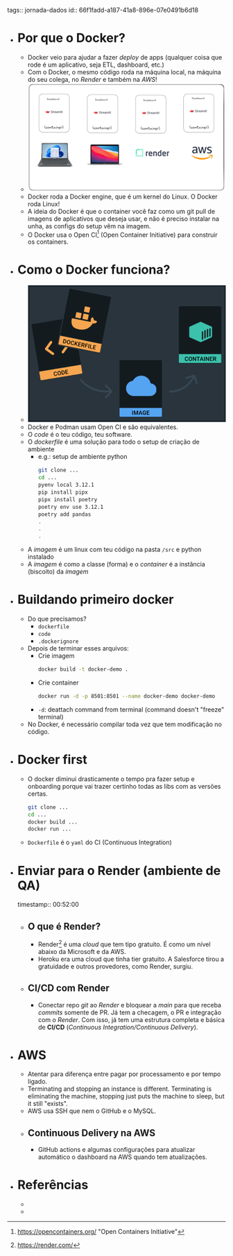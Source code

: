 tags:: jornada-dados
id:: 66f1fadd-a187-41a8-896e-07e0491b6d18

- # Por que o Docker?
	- Docker veio para ajudar a fazer *deploy* de apps (qualquer coisa que rode é um aplicativo, seja ETL, dashboard, etc.)
	- Com o Docker, o mesmo código roda na máquina local, na máquina do seu colega, no *Render* e também na *AWS*!
	- ![image.png](../assets/image_1727735514393_0.png)
	- Docker roda a Docker engine, que é um kernel do Linux. O Docker roda Linux!
	- A ideia do Docker é que o container você faz como um git pull de imagens de aplicativos que deseja usar, e não é preciso instalar na unha, as configs do setup vêm na imagem.
	- O Docker usa o Open CI[^1] (Open Container Initiative) para construir os containers.
- # Como o Docker funciona?
	- ![image.png](../assets/image_1721401727142_0.png)
	- Docker e Podman usam Open CI e são equivalentes.
	- O *code* é o teu código, teu software.
	- O *dockerfile* é uma solução para todo o setup de criação de ambiente
		- e.g.: setup de ambiente python
		  ```bash
		  git clone ...
		  cd ...
		  pyenv local 3.12.1
		  pip install pipx
		  pipx install poetry
		  poetry env use 3.12.1
		  poetry add pandas
		  .
		  .
		  .
		  ```
	- A *imagem* é um linux com teu código na pasta `/src` e python instalado
	- A *imagem* é como a classe (forma) e o *container* é a instância (biscoito) da *imagem*
- # Buildando primeiro docker
	- Do que precisamos?
		- `dockerfile`
		- `code`
		- `.dockerignore`
	- Depois de terminar esses arquivos:
		- Crie imagem
		  ```bash
		  docker build -t docker-demo .
		  ```
		- Crie container
		  ```bash
		  docker run -d -p 8501:8501 --name docker-demo docker-demo
		  ```
		- `-d`: deattach command from terminal (command doesn't "freeze" terminal)
	- No Docker, é necessário compilar toda vez que tem modificação no código.
- # Docker first
	- O docker diminui drasticamente o tempo pra fazer setup e onboarding porque vai trazer certinho todas as libs com as versões certas.
	  ```bash
	  git clone ...
	  cd ...
	  docker build ...
	  docker run ...
	  ```
	- `Dockerfile` é o `yaml` do CI (Continuous Integration)
- # Enviar para o Render (ambiente de QA)
  timestamp:: 00:52:00
	- ## O que é Render?
		- Render[^2] é uma *cloud* que tem tipo gratuito. É como um nível abaixo da Microsoft e da AWS.
		- Heroku era uma cloud que tinha tier gratuito. A Salesforce tirou a gratuidade e outros provedores, como Render, surgiu.
	- ## CI/CD com Render
		- Conectar repo *git* ao *Render* e bloquear a *main* para que receba *commits* somente de PR. Já tem a checagem, o PR e integração com o *Render*. Com isso, já tem uma estrutura completa e básica de **CI/CD** (*Continuous Integration/Continuous Delivery*).
- # AWS
	- Atentar para diferença entre pagar por processamento e por tempo ligado.
	- Terminating and stopping an instance is different. Terminating is eliminating the machine, stopping just puts the machine to sleep, but it still "exists".
	- AWS usa SSH que nem o GitHub e o MySQL.
	- ## Continuous Delivery na AWS
		- GitHub actions e algumas configurações para atualizar automático o dashboard na AWS quando tem atualizações.
- # Referências
	- [^1]: https://opencontainers.org/ "Open Containers Initiative"
	- [^2]: https://render.com/